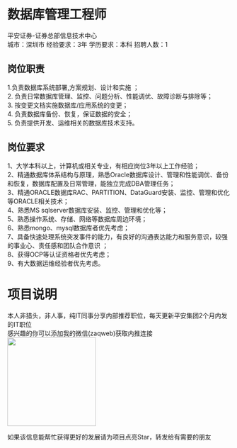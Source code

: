 # 数据库管理工程师
平安证券-证券总部信息技术中心  
城市：深圳市 经验要求：3年 学历要求：本科  招聘人数：1

## 岗位职责
1.负责数据库系统部署,方案规划、设计和实施 ；   
2. 负责日常数据库管理、监控、问题分析、性能调优、故障诊断与排除等；   
3. 按变更文档实施数据库/应用系统的变更；   
4. 负责数据库备份、恢复，保证数据的安全；   
5. 负责提供开发、运维相关的数据库技术支持。

## 岗位要求
1、大学本科以上，计算机或相关专业，有相应岗位3年以上工作经验；   
2、精通数据库体系结构与原理，熟悉Oracle数据库设计、管理和性能调优、备份和恢复，数据库配置及日常管理，能独立完成DBA管理任务；   
3、精通ORACLE数据库RAC、PARTITION、DataGuard安装、监控、管理和优化等ORACLE相关技术；   
4、熟悉MS sqlserver数据库安装、监控、管理和优化等；   
5、熟悉操作系统、存储、网络等数据库周边环境；   
6、熟悉mongo、mysql数据库者优先考虑；   
7、具备快速处理系统突发事件的能力，有良好的沟通表达能力和服务意识，较强的事业心、责任感和团队合作意识 ；    
8、获得OCP等认证资格者优先考虑；   
9、有大数据运维经验者优先考虑。

# 项目说明

本人非猎头，非人事，纯IT同事分享内部推荐职位，每天更新平安集团2个月内发的IT职位  
感兴趣的你可以添加我的微信(zaqweb)获取内推连接  
<img src="https://github.com/zaqweb/PA-IT-JOBS/blob/master/WechatICode.jpeg"  height="200" width="200">

如果该信息能帮忙获得更好的发展请为项目点亮Star，转发给有需要的朋友




